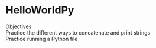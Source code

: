 # HelloWorldPy
Objectives: <br>
Practice the different ways to concatenate and print strings <br>
Practice running a Python file

